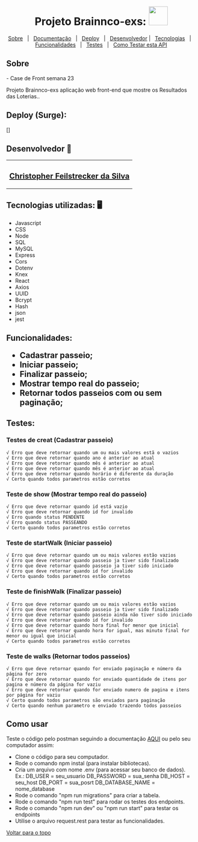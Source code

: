 <h1 align="center" id="top">Projeto Brainnco-exs: <img src="https://i.pinimg.com/originals/7e/6b/47/7e6b475d6d55d6dbc4bca2794c59fa2e.png" width="50"></h1>

<p align="center">
  <a href="#sobre">Sobre</a> &#xa0; | &#xa0; 
  <a href="#documentacao">Documentação</a> &#xa0; | &#xa0;
  <a href="#surge">Deploy</a> &#xa0; | &#xa0;
  <a href="#desenvolvedor">Desenvolvedor</a> | &#xa0;
<a href="#tecnologias">Tecnologias</a> &#xa0; | &#xa0;
<a href="#funcionalidades">Funcionalidades</a> &#xa0; | &#xa0;
<a href="#testes">Testes</a> &#xa0; | &#xa0;
<a href="#comousar">Como Testar esta API</a>

</p>
<h2 id="sobre"> Sobre </h2>
- Case de Front semana 23

 Projeto Brainnco-exs aplicação web front-end que mostre os Resultados das Loterias.. 


<h2 id="surge"> Deploy (Surge): </h2>
[] 

<h2 id="desenvolvedor"> Desenvolvedor 🤖 </h2>

<table>
  <tr>
  <td align="center"><a href="https://github.com/ChristpherFeilstrecker">
   <sub><h2>Christopher Feilstrecker da Silva</h2> </sub> 
       
</table>


<h2 id="tecnologias"> Tecnologias utilizadas: 🖥️ </h2>

- Javascript
- CSS
- Node
- SQL
- MySQL
- Express
- Cors
- Dotenv
- Knex
- React
- Axios
- UUID
- Bcrypt
- Hash
- json
- jest


<h2 id="funcionalidades"> Funcionalidades:

* Cadastrar passeio;
* Iniciar passeio;
* Finalizar passeio;
* Mostrar tempo real do passeio;
* Retornar todos passeios com ou sem paginação;

<h2 id="testes"> Testes:

### Testes de creat (Cadastrar passeio)
 
    √ Erro que deve retornar quando um ou mais valores estã o vazios 
    √ Erro que deve retornar quando ano é anterior ao atual 
    √ Erro que deve retornar quando mês é anterior ao atual 
    √ Erro que deve retornar quando mês é anterior ao atual 
    √ Erro que deve retornar quando horário é diferente da duração 
    √ Certo quando todos parametros estão corretos 

###  Teste de show (Mostrar tempo real do passeio)
    √ Erro que deve retornar quando id está vazio 
    √ Erro que deve retornar quando id for invalido 
    √ Erro quando status PENDENTE 
    √ Erro quando status PASSEANDO 
    √ Certo quando todos parametros estão corretos 

###  Teste de startWalk (Iniciar passeio)
    √ Erro que deve retornar quando um ou mais valores estão vazios 
    √ Erro que deve retornar quando passeio ja tiver sido finalizado 
    √ Erro que deve retornar quando passeio ja tiver sido iniciado 
    √ Erro que deve retornar quando id for invalido 
    √ Certo quando todos parametros estão corretos 

###  Teste de finishWalk (Finalizar passeio)
    √ Erro que deve retornar quando um ou mais valores estão vazios 
    √ Erro que deve retornar quando passeio ja tiver sido finalizado 
    √ Erro que deve retornar quando passeio ainda não tiver sido iniciado 
    √ Erro que deve retornar quando id for invalido 
    √ Erro que deve retornar quando hora final for menor que inicial 
    √ Erro que deve retornar quando hora for igual, mas minuto final for menor ou igual que inicial 
    √ Certo quando todos parametros estão corretos 

###  Teste de walks (Retornar todos passeios)
    √ Erro que deve retornar quando for enviado paginação e número da página for zero 
    √ Erro que deve retornar quando for enviado quantidade de itens por pagina e número da página for vaziu 
    √ Erro que deve retornar quando for enviado numero de pagina e itens por página for vaziu 
    √ Certo quando todos parametros são enviados para paginação
    √ Certo quando nenhum parametro e enviado trazendo todos passeios

<h2 id="comousar"> Como usar </h2>

Teste o código pelo postman seguindo a documentação <a href="#documentacao">AQUI</a> ou pelo seu computador assim:
- Clone o código para seu computador.
- Rode o comando npm instal (para instalar bibliotecas).
- Cria um arquivo com nome .env (para acessar seu banco de dados).
   Ex.: DB_USER = seu_usuario
        DB_PASSWORD = sua_senha
        DB_HOST = seu_host
        DB_PORT = sua_posrt
        DB_DATABASE_NAME = nome_database
- Rode o comando "npm run migrations" para criar a tabela.
- Rode o comando "npm run test" para rodar os testes dos endpoints.
- Rode o comando "npm run dev" ou "npm run start" para testar os endpoints
- Utilise o arquivo request.rest para testar as funcionalidades.


        


<a href="#top">Voltar para o topo</a>
